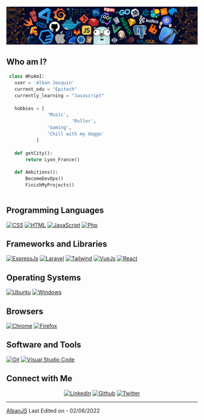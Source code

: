 ![Github Banner](https://github.com/Jaydeep-Yadav/Jaydeep-Yadav/blob/main/banner.png)

## Who am I?

 ```python
  class WhoAmI:
    user = 'Alban Josquin'
	current_edu = "Epitech"
    currently_learning = "Javascript"

	hobbies = [
				'Music',
                         'Roller',
			 	'Gaming',
				'Chill with my doggo'
			]
	
	def getCity():
		return Lyon_France()
	
	def Ambitions():
		BecomeDevOps()
		FinishMyProjects()
	
 ```

 

## Programming Languages

<p>
    <a href="#"><img alt="CSS" src="https://img.shields.io/badge/CSS3-1572B6?style=for-the-badge&logo=css3&logoColor=white"></a>
    <a href="#"><img alt="HTML" src="https://img.shields.io/badge/HTML5-E34F26?style=for-the-badge&logo=html5&logoColor=white"></a>
    <a href="#"><img alt="JavaScript" src="https://img.shields.io/badge/JavaScript-323330?style=for-the-badge&logo=javascript&logoColor=F7DF1E"></a>
    <a href="#"><img alt="Php" src="https://img.shields.io/badge/PHP-777BB4?style=for-the-badge&logo=php&logoColor=white"></a>
  
  

</p>



## Frameworks and Libraries
<p>
   <a href="#"><img alt="ExpressJs" src="https://img.shields.io/badge/Express.js-000000?style=for-the-badge&logo=express&logoColor=white"></a>
   <a href="#"><img alt="Laravel" src="https://img.shields.io/badge/Laravel-FF2D20?style=for-the-badge&logo=laravel&logoColor=white"></a>
   <a href="#"><img alt="Tailwind" src="https://img.shields.io/badge/Tailwind_CSS-38B2AC?style=for-the-badge&logo=tailwind-css&logoColor=white"></a>
   <a href="#"><img alt="VueJs" src="https://img.shields.io/badge/Vue.js-35495E?style=for-the-badge&logo=vuedotjs&logoColor=4FC08D"></a>
   <a href="#"><img alt="React" src="https://img.shields.io/badge/React-20232A?style=for-the-badge&logo=react&logoColor=61DAFB"></a>
  
</p>

## Operating Systems
<p>
	 
  <a href="#"><img alt="Ubuntu" src="https://img.shields.io/badge/Ubuntu-E95420?style=for-the-badge&logo=ubuntu&logoColor=white"></a>
  <a href="#"><img alt="Windows" src="https://img.shields.io/badge/Windows-0078D6?style=for-the-badge&logo=windows&logoColor=white"></a>
 
</p>

## Browsers
<p>
	<a href="#"><img alt="Chrome" src="https://img.shields.io/badge/Google_chrome-4285F4?style=for-the-badge&logo=Google-chrome&logoColor=white"></a>
	<a href="#"><img alt="Firefox" src="https://img.shields.io/badge/Firefox_Browser-FF7139?style=for-the-badge&logo=Firefox-Browser&logoColor=white"></a>

</p>


## Software and Tools
<p>
  <a href="#"><img alt="Git" src="https://img.shields.io/badge/Git%20-%23F05033.svg?logo=git&logoColor=white"></a>
	<a href="#"><img alt="Visual Studio Code" src="https://img.shields.io/badge/Visual%20Studio%20Code-0078d7.svg?logo=visual-studio-code&logoColor=white"></a>
 
</p>

## Connect with Me


<p align="center">
  <a href="https://linkedin.com/in/alban-josquin"><img alt="Linkedin" title="Alban Josquin Linkedin" src="https://img.shields.io/badge/LinkedIn-0077B5?style=for-the-badge&logo=linkedin&logoColor=white"></a>
  <a href="https://github.com/AlbanJS"><img alt="Github" title="AlbanJS Github" src="https://img.shields.io/badge/GitHub-100000?style=for-the-badge&logo=github&logoColor=white"></a>
  <a href="http://twitter.com/AlbanJosquin"><img alt="Twitter" title="Alban Josquin Twitter" src="https://img.shields.io/badge/Twitter-1DA1F2?style=for-the-badge&logo=twitter&logoColor=white"></a>
 </p>


------
[AlbanJS](https://github.com/AlbanJS)
Last Edited on - 02/06/2022
